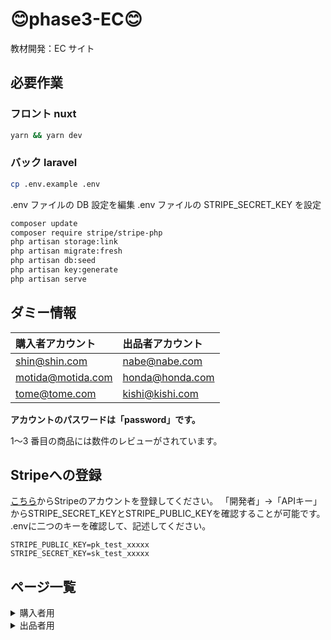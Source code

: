 # :blush:phase3-EC:blush:

教材開発：EC サイト

## 必要作業

### フロント nuxt

```sh
yarn && yarn dev
```

### バック laravel

```sh
cp .env.example .env
```

.env ファイルの DB 設定を編集
.env ファイルの STRIPE_SECRET_KEY を設定

```sh
composer update
composer require stripe/stripe-php
php artisan storage:link
php artisan migrate:fresh
php artisan db:seed
php artisan key:generate
php artisan serve
```

## ダミー情報

| 購入者アカウント  | 出品者アカウント |
| :---------------- | :--------------- |
| shin@shin.com     | nabe@nabe.com    |
| motida@motida.com | honda@honda.com  |
| tome@tome.com     | kishi@kishi.com  |

**アカウントのパスワードは「password」です。**

1〜3 番目の商品には数件のレビューがされています。<br>

## Stripeへの登録

[こちら](https://stripe.com/jp)からStripeのアカウントを登録してください。
「開発者」→「APIキー」からSTRIPE_SECRET_KEYとSTRIPE_PUBLIC_KEYを確認することが可能です。
.envに二つのキーを確認して、記述してください。
```.env
STRIPE_PUBLIC_KEY=pk_test_xxxxx
STRIPE_SECRET_KEY=sk_test_xxxxx
```
## ページ一覧

<details><summary>購入者用</summary>

| パス                                  | ページ                   | メモ                                                                                                           |
| :------------------------------------ | :----------------------- | :------------------------------------------------------------------------------------------------------------- |
| /                                     | ホーム画面               | アプリのメイン画面                                                                                             |
| /purchasers/register                  | 新規登録                 | 登録後自動でログインし、ホーム画面に遷移                                                                       |
| /purchasers/login                     | ログイン画面             | ログイン後ホーム画面に遷移                                                                                     |
| /purchasers/about                     | アプリ説明               |                                                                                                                |
| /purchasers/itemList                  | 商品一覧ページ           | 商品をクリック → 商品詳細ページ                                                                                |
| /purchasers/itemDetail/{商品 id}      | 商品詳細ページ           | URL の id に対応した商品情報を表示<br>カート追加機能<br>お気に入り登録機能<br>レビュー作成ページへの遷移ボタン |
| /purchasers/review/{商品 id}          | レビュー作成ページ       | URL の id に対応した商品にレビューを書く                                                                       |
| /purchasers/cart                      | カートページ             | カートの中身確認<br>購入手続きページへの遷移ボタン                                                             |
| /purchasers/payment                   | 決済ページ               | ボタンクリックで決済完了<br>決済後はサンクスページに自動遷移                                                   |
| /purchasers/thanks                    | サンクスページ           | 買ってくれてありがとう                                                                                         |
| /purchasers/orderList                 | 注文履歴一覧ページ       | 注文詳細ページへの遷移ボタン<br>レビュー作成ページへの遷移ボタン                                               |
| /purchasers/orderDetail/{注文履歴 id} | 注文履歴詳細ページ       | URL の id に対応した注文履歴の表示<br>レビュー作成ページへの遷移ボタン                                         |
| /purchasers/point                     | ポイント履歴一覧ページ   |                                                                                                                |
| /purchasers/mypage                    | ユーザーメインページ     | ユーザー詳細、お気に入り、カート、注文履歴、ポイント履歴への遷移<br>ログアウト機能                             |
| /purchasers/mypage-detail             | ユーザー詳細ページ       | ユーザーの詳細情報表示<br>ユーザー情報編集                                                                     |
| /purchasers/favorite                  | お気に入り商品一覧ページ | お気に入り商品の一覧表示                                                                                       |

</details>

<details><summary>出品者用</summary>

| パス                         | ページ           | メモ                                       |
| :--------------------------- | :--------------- | :----------------------------------------- |
| /sellers/register            | 新規登録画面     | 登録後自動でログインし、店舗編集画面に遷移 |
| /sellers/login               | ログイン画面     | ログイン後ホーム画面に遷移                 |
| /sellers/home                | ホーム画面       | 店舗の経営状況を表示（stripe)              |
| /sellers/shop                | 店舗情報表示画面 |                                            |
| /sellers/editShop            | 店舗情報編集画面 |                                            |
| /sellers/item/all            | 取扱商品一覧画面 | 商品の編集画面への遷移ボタン               |
| /sellers/item/register       | 商品登録画面     |                                            |
| /sellers/item/edit/{商品 id} | 商品編集画面     | URL の id に対応した商品の編集             |
| /sellers/order               | 受注管理画面     | 受注した商品を表示（stripe）               |

</details>
